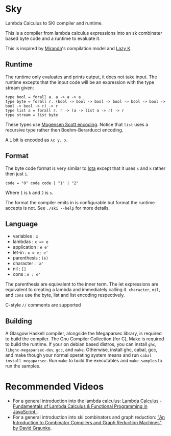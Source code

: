 # Sky
Lambda Calculus to SKI compiler and runtime.

This is a compiler from lambda calculus expressions into an sk combinater based byte code and a runtime to evaluate it.

This is inspired by [Miranda](https://en.wikipedia.org/wiki/Miranda_(programming_language))'s compilation model and [Lazy K](https://tromp.github.io/cl/lazy-k.html).
## Runtime
The runtime only evaluates and prints output, it does not take input.
The runtime excepts that the input code will be an expression with the type stream given:
```
type bool = forall a. a -> a -> a
type byte = forall r. (bool -> bool -> bool -> bool -> bool -> bool -> bool -> bool -> r) -> r
type list a = forall r. r -> (a -> list a -> r) -> r
type stream = list byte
```
These types use [Mogensen Scott encoding](https://en.wikipedia.org/wiki/Mogensen%E2%80%93Scott_encoding).
Notice that `list` uses a recursive type rather then Boehm-Berarducci encoding.

A `1` bit is encoded as `λx y. x`.

## Format
The byte code format is very similar to [Iota](https://en.wikipedia.org/wiki/Iota_and_Jot) except that it uses `s` and `k` rather then just `i`.
```
code = "0" code code | "1" | "2"
```
Where `1` is `k` and `2` is `s`.

The format the compiler emits in is configurable but format the runtime accepts is not. See ``./ski --help`` for more details.

## Language
* variables : `x`
* lambdas : `x => e`
* application : `e e'`
* let-in : `x = e; e'`
* parenthesis : `(e)`
* character : `'a'`
* nil : `[]`
* cons : `e : e'`

The parenthesis are equivalent to the inner term.
The let expressions are equivalent to creating a lambda and immediately calling it.
`character`, `nil`, and `cons` use the byte, list and list encoding respectively. 

C-style ``//`` comments are supported

## Building
A Glasgow Haskell compiler, alongside the Megaparsec library, is required to build the compiler.
The Gnu Compiler Collection (for C), Make is required to build the runtime.
If your on debian based distros, you can install `ghc`, `libghc-megaparsec-dev`, `gcc`, and `make`.
Otherwise, install ghc, cabal, gcc, and make though your normal operating system means and run `cabal install megaparsec`.
Run ``make`` to build the executables and ``make samples`` to run the samples.

# Recommended Videos
* For a general introduction into the lambda calculus: [Lambda Calculus - Fundamentals of Lambda Calculus & Functional Programming in JavaScript
](https://youtu.be/3VQ382QG-y4).
* For a general introduction into ski combinators and graph reduction: ["An Introduction to Combinator Compilers and Graph Reduction Machines" by David Graunke](https://youtu.be/GawiQQCn3bk).
